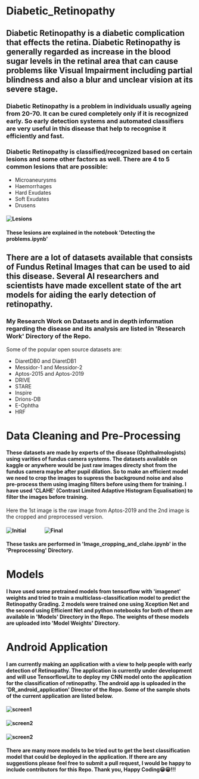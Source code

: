 # Diabetic_Retinopathy
## Diabetic Retinopathy is a diabetic complication that effects the retina. Diabetic Retinopathy is generally regarded as increase in the blood sugar levels in the retinal area that can cause problems like Visual Impairment including partial blindness and also a blur and unclear vision at its severe stage.
### Diabetic Retinopathy is a problem in individuals usually ageing from 20-70. It can be cured completely only if it is recognized early. So early detection systems and automated classifiers are very useful in this disease that help to recognise it efficiently and fast.
### Diabetic Retinopathy is classified/recognized based on certain lesions and some other factors as well. There are 4 to 5 common lesions that are possible:
- Microaneurysms
- Haemorrhages
- Hard Exudates
- Soft Exudates
- Drusens
#### ![Lesions](Images/lesions.png)
#### These lesions are explained in the notebook 'Detecting the problems.ipynb'

## There are a lot of datasets available that consists of Fundus Retinal Images that can be used to aid this disease. Several AI researchers and scientists have made excellent state of the art models for aiding the early detection of retinopathy. 
### My Research Work on Datasets and in depth information regarding the disease and its analysis are listed in 'Research Work' Directory of the Repo.
Some of the popular open source datasets are:
- DiaretDB0 and DiaretDB1
- Messidor-1 and Messidor-2
- Aptos-2015 and Aptos-2019
- DRIVE
- STARE
- Inspire
- Drions-DB
- E-Ophtha
- HRF

# Data Cleaning and Pre-Processing
#### These datasets are made by experts of the disease (Ophthalmologists) using varities of fundus camera systems. The datasets available on kaggle or anywhere would be just raw images directy shot from the fundus camera maybe after pupil dilation. So to make an efficient model we need to crop the images to supress the background noise and also pre-process them using imaging filters before using them for training. I have used 'CLAHE' (Contrast Limited Adaptive Histogram Equalisation) to filter the images before training.
Here the 1st image is the raw image from Aptos-2019 and the 2nd image is the cropped and preprocessed version.
#### ![Initial](Images/before_preprocessing.png) &nbsp;&nbsp;&nbsp;&nbsp;&nbsp;&nbsp;&nbsp;&nbsp;&nbsp;&nbsp;&nbsp;&nbsp;&nbsp;&nbsp;![Final](Images/after_clahe.png)

#### These tasks are performed in 'Image_cropping_and_clahe.ipynb' in the 'Preprocessing' Directory.

# Models
#### I have used some pretrained models from tensorflow with 'imagenet' weights and tried to train a multiclass-classification model to predict the Retinopathy Grading. 2 models were trained one using Xception Net and the second using Efficient Net and python notebooks for both of them are available in 'Models' Directory in the Repo. The weights of these models are uploaded into 'Model Weights' Directory.

# Android Application
#### I am currently making an application with a view to help people with early detection of Retinopathy. The application is currently under development and will use TensorflowLite to deploy my CNN model onto the application for the classification of retinopathy. The android app is uploaded in the 'DR_android_application' Director of the Repo. Some of the sample shots of the current application are listed below.
#### ![screen1](Images/screen_1.png)
#### ![screen2](Images/screen_2_0.png)
#### ![screen2](Images/screen_2_1.png)

#### There are many more models to be tried out to get the best classification model that could be deployed in the application. If there are any suggestions please feel free to submit a pull request, I would be happy to include contributors for this Repo. Thank you, Happy Coding😀😀!!!
